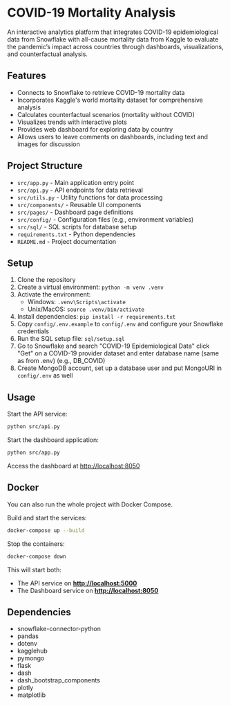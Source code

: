 # COVID-19 Mortality Analysis

An interactive analytics platform that integrates COVID-19 epidemiological data from Snowflake with all-cause mortality data from Kaggle to evaluate the pandemic’s impact across countries through dashboards, visualizations, and counterfactual analysis.
## Features

- Connects to Snowflake to retrieve COVID-19 mortality data 
- Incorporates Kaggle's world mortality dataset for comprehensive analysis 
- Calculates counterfactual scenarios (mortality without COVID)
- Visualizes trends with interactive plots 
- Provides web dashboard for exploring data by country 
- Allows users to leave comments on dashboards, including text and images for discussion

## Project Structure

- `src/app.py` - Main application entry point
- `src/api.py` - API endpoints for data retrieval
- `src/utils.py` - Utility functions for data processing
- `src/components/` - Reusable UI components
- `src/pages/` - Dashboard page definitions
- `src/config/` - Configuration files (e.g., environment variables)
- `src/sql/` - SQL scripts for database setup
- `requirements.txt` - Python dependencies
- `README.md` - Project documentation

## Setup

1. Clone the repository
2. Create a virtual environment: `python -m venv .venv`
3. Activate the environment:
   - Windows: `.venv\Scripts\activate`
   - Unix/MacOS: `source .venv/bin/activate`
4. Install dependencies: `pip install -r requirements.txt`
5. Copy `config/.env.example` to `config/.env` and configure your Snowflake credentials
6. Run the SQL setup file: `sql/setup.sql`
7. Go to Snowflake and search "COVID-19 Epidemiological Data" click "Get" on a COVID-19 provider dataset and enter database name (same as from .env) (e.g., DB_COVID)
8. Create MongoDB account, set up a database user and put MongoURI in `config/.env` as well

## Usage

Start the API service:

```bash
python src/api.py
````

Start the dashboard application:

```bash
python src/app.py
```

Access the dashboard at [http://localhost:8050](http://localhost:8050)

## Docker

You can also run the whole project with Docker Compose.

Build and start the services:

```bash
docker-compose up --build
```

Stop the containers:

```bash
docker-compose down
```

This will start both:

* The API service on **[http://localhost:5000](http://localhost:5000)**
* The Dashboard service on **[http://localhost:8050](http://localhost:8050)**

## Dependencies

* snowflake-connector-python
* pandas
* dotenv
* kagglehub
* pymongo
* flask
* dash
* dash\_bootstrap\_components
* plotly
* matplotlib
